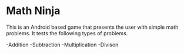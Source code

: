 Math Ninja
===========

This is an Android based game that presents the user with simple math problems. It tests the following types of problems.

-Addition
-Subtraction
-Multiplication
-Divison 
